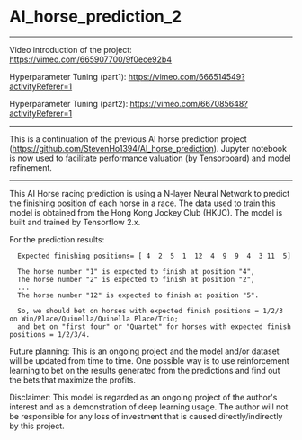 # AI_horse_prediction_2

*******************************
Video introduction of the project:
https://vimeo.com/665907700/9f0ece92b4

Hyperparameter Tuning (part1):
https://vimeo.com/666514549?activityReferer=1

Hyperparameter Tuning (part2):
https://vimeo.com/667085648?activityReferer=1

*******************************

This is a continuation of the previous AI horse prediction project (https://github.com/StevenHo1394/AI_horse_prediction). Jupyter notebook is now used to facilitate performance valuation (by Tensorboard) and model refinement.

*******************************

This AI Horse racing prediction is using a N-layer Neural Network to predict the finishing position of each horse in a race. The data used to train this model is obtained from the Hong Kong Jockey Club (HKJC). The model is built and trained by Tensorflow 2.x. 

For the prediction results:

      Expected finishing positions= [ 4  2  5  1  12  4  9  9  4  3 11  5]
      
      The horse number "1" is expected to finish at position "4",
      The horse number "2" is expected to finish at position "2",
      ...
      The horse number "12" is expected to finish at position "5".
      
      So, we should bet on horses with expected finish positions = 1/2/3 on Win/Place/Quinella/Quinella Place/Trio; 
      and bet on "first four" or "Quartet" for horses with expected finish positions = 1/2/3/4.
      
Future planning: This is an ongoing project and the model and/or dataset will be updated from time to time. One possible way is to use reinforcement learning to bet on the results generated from the predictions and find out the bets that maximize the profits.

Disclaimer:
This model is regarded as an ongoing project of the author's interest and as a demonstration of deep learning usage. The author will not be responsible for any loss of investment that is caused directly/indirectly by this project.
